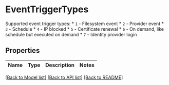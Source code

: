 # EventTriggerTypes

Supported event trigger types:   * `1` - Filesystem event   * `2` - Provider event   * `3` - Schedule   * `4` - IP blocked   * `5` - Certificate renewal   * `6` - On demand, like schedule but executed on demand   * `7` - Identity provider login

## Properties
Name | Type | Description | Notes
------------ | ------------- | ------------- | -------------

[[Back to Model list]](../README.md#documentation-for-models) [[Back to API list]](../README.md#documentation-for-api-endpoints) [[Back to README]](../README.md)
